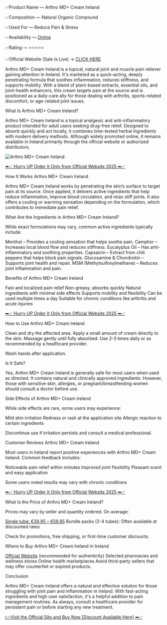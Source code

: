 ✅Product Name — Arthro MD+ Cream Ireland

✅Composition — Natural Organic Compound

✅Used For — Reduce Pain & Stress

✅Availability — [Online](https://www.policesupplements.com/sale-arthro-md-cream-ireland/)

✅Rating — ⭐⭐⭐⭐⭐

✅Official Website (Sale Is Live) → [CLICK HERE](https://www.policesupplements.com/sale-arthro-md-cream-ireland/)

Arthro MD+ Cream Ireland is a topical, natural joint and muscle pain reliever gaining attention in Ireland. It's marketed as a quick–acting, deeply penetrating formula that soothes inflammation, reduces stiffness, and supports mobility. With a blend of plant-based extracts, essential oils, and joint-health enhancers, this cream targets pain at the source and is positioned as a daily-care ally for those dealing with arthritis, sports-related discomfort, or age-related joint issues.

What Is Arthro MD+ Cream Ireland?

Arthro MD+ Cream Ireland is a topical analgesic and anti-inflammatory product intended for adult users seeking drug-free relief. Designed to absorb quickly and act locally, it combines time-tested herbal ingredients with modern delivery methods. Although widely promoted online, it remains available in Ireland primarily through the official website or authorized distributors.


![Arthro MD+ Cream Ireland](https://github.com/user-attachments/assets/6b1e8584-ca4b-4a72-b6f8-5561417e99eb)

[➥✅ Hurry UP Order It Only from Official Website 2025 ➥✅](https://www.policesupplements.com/sale-arthro-md-cream-ireland/)

How It Works Arthro MD+ Cream Ireland

Arthro MD+ Cream Ireland works by penetrating the skin’s surface to target pain at its source. Once applied, it delivers active ingredients that help reduce inflammation, improve blood circulation, and relax stiff joints. It also offers a cooling or warming sensation depending on the formulation, which contributes to immediate pain relief.

What Are the Ingredients in Arthro MD+ Cream Ireland?

While exact formulations may vary, common active ingredients typically include:

Menthol – Provides a cooling sensation that helps soothe pain.
Camphor – Increases local blood flow and reduces stiffness.
Eucalyptus Oil – Has anti-inflammatory and soothing properties.
Capsaicin – Extract from chili peppers that helps block pain signals.
Glucosamine & Chondroitin – Supports joint health and repair.
MSM (Methylsulfonylmethane) – Reduces joint inflammation and pain.

Benefits of Arthro MD+ Cream Ireland

Fast and localized pain relief
Non-greasy, absorbs quickly
Natural ingredients with minimal side effects
Supports mobility and flexibility
Can be used multiple times a day
Suitable for chronic conditions like arthritis and acute injuries

[➥✅ Hurry UP Order It Only from Official Website 2025 ➥✅](https://www.policesupplements.com/sale-arthro-md-cream-ireland/)

How to Use Arthro MD+ Cream Ireland

Clean and dry the affected area.
Apply a small amount of cream directly to the skin.
Massage gently until fully absorbed.
Use 2-3 times daily or as recommended by a healthcare provider.

Wash hands after application.

Is It Safe?

Yes, Arthro MD+ Cream Ireland is generally safe for most users when used as directed. It contains natural and clinically approved ingredients. However, those with sensitive skin, allergies, or pregnant/breastfeeding women should consult a doctor before use.

Side Effects of Arthro MD+ Cream Ireland

While side effects are rare, some users may experience:

Mild skin irritation
Redness or rash at the application site
Allergic reaction to certain ingredients

Discontinue use if irritation persists and consult a medical professional.

Customer Reviews Arthro MD+ Cream Ireland

Most users in Ireland report positive experiences with Arthro MD+ Cream Ireland. Common feedback includes:

Noticeable pain relief within minutes
Improved joint flexibility
Pleasant scent and easy application

Some users noted results may vary with chronic conditions

[➥✅ Hurry UP Order It Only from Official Website 2025 ➥✅](https://www.policesupplements.com/sale-arthro-md-cream-ireland/)

What Is the Price of Arthro MD+ Cream Ireland?

Prices may vary by seller and quantity ordered. On average:

[Single tube: €39.95 – €59.95](https://www.policesupplements.com/sale-arthro-md-cream-ireland/)
Bundle packs (2-4 tubes): Often available at discounted rates

Check for promotions, free shipping, or first-time customer discounts.

Where to Buy Arthro MD+ Cream Ireland in Ireland

[Official Website](https://www.policesupplements.com/sale-arthro-md-cream-ireland/) (recommended for authenticity)
Selected pharmacies and wellness stores
Online health marketplaces
Avoid third-party sellers that may offer counterfeit or expired products.

Conclusion

Arthro MD+ Cream Ireland offers a natural and effective solution for those struggling with joint pain and inflammation in Ireland. With fast-acting ingredients and high user satisfaction, it's a helpful addition to pain management routines. As always, consult a healthcare provider for persistent pain or before starting any new treatment.

[👉Visit the Official Site and Buy Now [Discount Available Here] ➥✅](https://www.policesupplements.com/sale-arthro-md-cream-ireland/)
